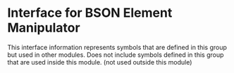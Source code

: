 
# Interface for BSON Element Manipulator
This interface information represents symbols that are defined in this group but used in other modules.  Does not include symbols defined in this group that are used inside this module.
(not used outside this module)
